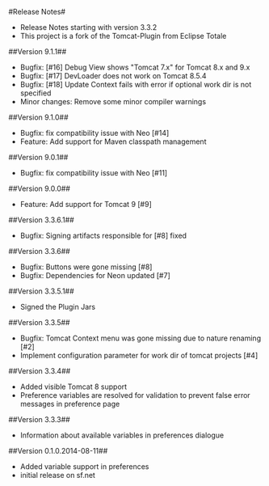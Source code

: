 #Release Notes#

* Release Notes starting with version 3.3.2
* This project is a fork of the Tomcat-Plugin from Eclipse Totale

##Version 9.1.1##
* Bugfix: [#16] Debug View shows "Tomcat 7.x" for Tomcat 8.x and 9.x
* Bugfix: [#17] DevLoader does not work on Tomcat 8.5.4
* Bugfix: [#18] Update Context fails with error if optional work dir is not specified
* Minor changes: Remove some minor compiler warnings

##Version 9.1.0##
* Bugfix: fix compatibility issue with Neo [#14]
* Feature: Add support for Maven classpath management

##Version 9.0.1##
* Bugfix: fix compatibility issue with Neo [#11]

##Version 9.0.0##
* Feature: Add support for Tomcat 9 [#9]

##Version 3.3.6.1##
* Bugfix: Signing artifacts responsible for [#8] fixed

##Version 3.3.6##
* Bugfix: Buttons were gone missing [#8]
* Bugfix: Dependencies for Neon updated [#7]

##Version 3.3.5.1##
* Signed the Plugin Jars

##Version 3.3.5##
* Bugfix: Tomcat Context menu was gone missing due to nature renaming [#2]
* Implement configuration parameter for work dir of tomcat projects [#4]

##Version 3.3.4##

* Added visible Tomcat 8 support
* Preference variables are resolved for validation to prevent false error messages in preference page

##Version 3.3.3##

* Information about available variables in preferences dialogue

##Version 0.1.0.2014-08-11##

* Added variable support in preferences
* initial release on sf.net
